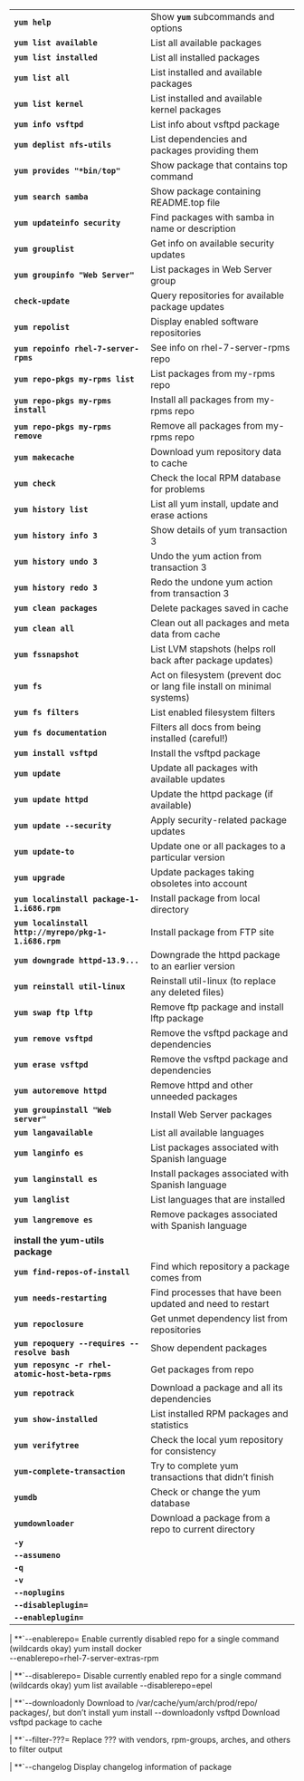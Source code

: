 |   |   |
|---|---|
| **`yum help`** | Show **`yum`** subcommands and options |
| **`yum list available`** | List all available packages |
| **`yum list installed`** | List all installed packages  |
| **`yum list all`** | List installed and available packages  |
| **`yum list kernel`** | List installed and available kernel packages  |
| **`yum info vsftpd`** | List info about vsftpd package  |
| **`yum deplist nfs-utils`** | List dependencies and packages providing them |
| **`yum provides "*bin/top"`** | Show package that contains top command |
| **`yum search samba`** | Show package containing README.top file |
| **`yum updateinfo security`** | Find packages with samba in name or description |
| **`yum grouplist`** | Get info on available security updates |
| **`yum groupinfo "Web Server"`** | List packages in Web Server group |
| **`check-update`** | Query repositories for available package updates |
| **`yum repolist`** | Display enabled software repositories |
| **`yum repoinfo rhel-7-server-rpms`** | See info on rhel-7-server-rpms repo |
| **`yum repo-pkgs my-rpms list`** | List packages from my-rpms repo |
| **`yum repo-pkgs my-rpms install`** | Install all packages from my-rpms repo |
| **`yum repo-pkgs my-rpms remove`** | Remove all packages from my-rpms repo |
| **`yum makecache`** | Download yum repository data to cache |
| **`yum check`** | Check the local RPM database for problems |
| **`yum history list`** | List all yum install, update and erase actions |
| **`yum history info 3`** | Show details of yum transaction 3 |
| **`yum history undo 3`** | Undo the yum action from transaction 3 |
| **`yum history redo 3`** | Redo the undone yum action from transaction 3 |
| **`yum clean packages`** | Delete packages saved in cache |
| **`yum clean all`** | Clean out all packages and meta data from cache |
| **`yum fssnapshot`** | List LVM stapshots (helps roll back after package updates) |
| **`yum fs`** | Act on filesystem (prevent doc or lang file install on minimal systems) |
| **`yum fs filters`** | List enabled filesystem filters |
| **`yum fs documentation`** | Filters all docs from being installed (careful!) |
| **`yum install vsftpd`** | Install the vsftpd package |
| **`yum update`** | Update all packages with available updates |
| **`yum update httpd`** | Update the httpd package (if available) |
| **`yum update --security`** | Apply security-related package updates |
| **`yum update-to`** | Update one or all packages to a particular version |
| **`yum upgrade`** | Update packages taking obsoletes into account |
| **`yum localinstall package-1-1.i686.rpm`** | Install package from local directory |
| **`yum localinstall http://myrepo/pkg-1-1.i686.rpm`** | Install package from FTP site |
| **`yum downgrade httpd-13.9...`** | Downgrade the httpd package to an earlier version |
| **`yum reinstall util-linux`** | Reinstall util-linux (to replace any deleted files) |
| **`yum swap ftp lftp`** | Remove ftp package and install lftp package |
| **`yum remove vsftpd`** | Remove the vsftpd package and dependencies |
| **`yum erase vsftpd`** | Remove the vsftpd package and dependencies |
| **`yum autoremove httpd`** | Remove httpd and other unneeded packages |
| **`yum groupinstall "Web server"`** | Install Web Server packages |
| **`yum langavailable`** | List all available languages |
| **`yum langinfo es`** | List packages associated with Spanish language |
| **`yum langinstall es`** | Install packages associated with Spanish language|
| **`yum langlist`** | List languages that are installed |
| **`yum langremove es`** | Remove packages associated with Spanish language |
|**install the yum-utils package**|
| **`yum find-repos-of-install`** | Find which repository a package comes from |
| **`yum needs-restarting`** | Find processes that have been updated and need to restart |
| **`yum repoclosure`** | Get unmet dependency list from repositories |
| **`yum repoquery --requires --resolve bash`** | Show dependent packages |
| **`yum reposync -r rhel-atomic-host-beta-rpms`** | Get packages from repo |
| **`yum repotrack`** | Download a package and all its dependencies |
| **`yum show-installed`** | List installed RPM packages and statistics |
| **`yum verifytree`** | Check the local yum repository for consistency |
| **`yum-complete-transaction`** | Try to complete yum transactions that didn’t finish |
| **`yumdb`** | Check or change the yum database |
| **`yumdownloader`** | Download a package from a repo to current directory |
| **`-y`** | | Assume yes if prompted |
| **`--assumeno`** | | Assume no if prompted |
| **`-q`** | | Produce no output |
| **`-v`** | | Produce extra debugging output |
| **`--noplugins`** | | Run command without loading any yum plugins |
| **`--disableplugin=`** | | Disable a particular plugin for single command: **`yum --disableplugin=langpacks info vsftpd`** |
| **`--enableplugin=`** | | Enable a plugin that is installed, but currently disabled: **`yum --enableplugin=ps ps`** - Show packages tied to running processes |

| **`--enablerepo= Enable currently disabled repo for a single 
command (wildcards okay)
yum install docker \
 --enablerepo=rhel-7-server-extras-rpm

| **`--disablerepo= Disable currently enabled repo for a single 
command (wildcards okay)
yum list available --disablerepo=epel

| **`--downloadonly Download to /var/cache/yum/arch/prod/repo/
packages/, but don’t install
yum install --downloadonly vsftpd
Download vsftpd package to cache

| **`--filter-???= Replace ??? with vendors, rpm-groups, arches, 
and others to filter output

| **`--changelog Display changelog information of package
